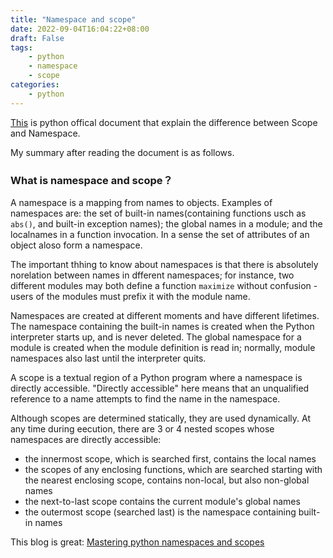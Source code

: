 ```yaml
---
title: "Namespace and scope"
date: 2022-09-04T16:04:22+08:00
draft: False
tags:
    - python
    - namespace
    - scope
categories:
    - python
---
```


[This](https://docs.python.org/3/tutorial/classes.html#python-scopes-and-namespaces) is python offical document that explain the difference between Scope and Namespace.

My summary after reading the document is as follows.

### What is namespace and scope？

A namespace is a mapping from names to objects. Examples of namespaces are: the set of built-in names(containing functions usch as `abs()`, and built-in exception names); the global names in a module; and the localnames in a function invocation. In a sense the set of attributes of an object aloso form a namespace.

The important thhing to know about namespaces is that there is absolutely norelation between names in dfferent namespaces; for instance, two different modules may both define a function `maximize` without confusion - users of the modules must prefix it with the module name.

Namespaces are created at different moments and have different lifetimes. The namespace containing the built-in names is created when the Python interpreter starts up, and is never deleted. The global namespace for a module is created when the module definition is read in; normally, module namespaces also last until the interpreter quits. 

A scope is a textual region of a Python program where a namespace is directly accessible. "Directly accessible" here means that an unqualified reference to a name attempts to find the name in the namespace.

Although scopes are determined statically, they are used dynamically. At any time during eecution, there are 3 or 4 nested scopes whose namespaces are directly accessible:

- the innermost scope, which is searched first, contains the local names
- the scopes of any enclosing functions, which are searched starting with the nearest enclosing scope, contains non-local, but also non-global names
- the next-to-last scope contains the current module's global names
- the outermost scope (searched last) is the namespace containing built-in names

This blog is great: [Mastering python namespaces and scopes](https://medium.com/swlh/mastering-python-namespaces-and-scopes-7eba67aa3094)